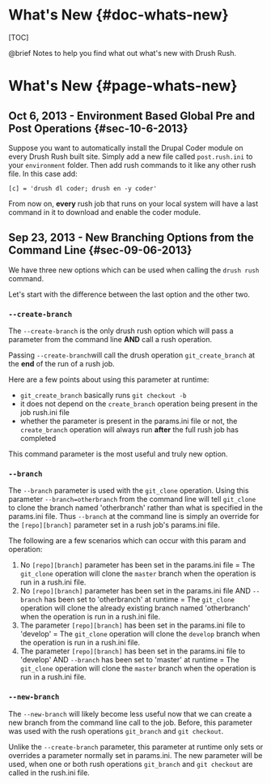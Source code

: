 What's New  {#doc-whats-new}
===============

[TOC]

@brief Notes to help you find what out what's new with Drush Rush.

What's New  {#page-whats-new}
====================

## Oct 6, 2013 - Environment Based Global Pre and Post Operations {#sec-10-6-2013}

Suppose you want to automatically install the Drupal Coder module on every Drush Rush built site. Simply add a new file called `post.rush.ini` to your `environment` folder. Then add rush commands to it like any other rush file.  In this case add:

    [c] = 'drush dl coder; drush en -y coder' 

From now on, **every** rush job that runs on your local system will have a last command in it to download and enable the coder module. 

##  Sep 23, 2013 - New Branching Options from the Command Line {#sec-09-06-2013}

We have three new options which can be used when calling the `drush rush` command.

Let's start with the difference between the last option and the other two.

### `--create-branch`

The `--create-branch` is the only drush rush option which will pass a parameter 
from the command line **AND** call a rush operation.  

Passing `--create-branch`will call the drush operation `git_create_branch` at the
 **end** of the run of a rush job.  

Here are a few points about using this parameter at runtime:

* `git_create_branch` basically runs `git checkout -b`
*  it does not depend on the `create_branch` operation being present in the job 
rush.ini file
* whether the parameter is present in the params.ini file or not, the `create_branch` 
operation will always run **after** the full rush job has completed

This command parameter is the most useful and truly new option.

### `--branch`

The `--branch` parameter is used with the `git_clone` operation.  Using this 
parameter `--branch=otherbranch` from the command line will tell `git_clone` to 
clone the branch named 'otherbranch' rather than what is specified in the 
params.ini file. Thus `--branch` at the command line is simply an override for 
the `[repo][branch]` parameter set in a rush job's params.ini file.  

The following are a few scenarios which can occur with this param and operation:

1. No `[repo][branch]` parameter has been set in the params.ini file = 
The `git_clone` operation will clone the `master` branch when the operation is 
run in a rush.ini file.
2. No `[repo][branch]` parameter has been set in the params.ini file AND `--branch` 
has been set to 'otherbranch' at runtime = The `git_clone` operation will clone 
the already existing branch named 'otherbranch' when the operation is run in a 
rush.ini file.
3. The parameter `[repo][branch]` has been set in the params.ini file to 'develop' 
= The `git_clone` operation will clone the `develop` branch when the operation 
is run in a rush.ini file.
4. The parameter `[repo][branch]` has been set in the params.ini file to 
'develop' AND `--branch` has been set to 'master' at runtime = The `git_clone` 
operation will clone the `master` branch when the operation is run in a rush.ini file.

### `--new-branch`

The `--new-branch` will likely become less useful now that we can create a new 
branch from the command line call to the job.  Before, this parameter was used 
with the rush operations `git_branch` and `git checkout`.  

Unlike the `--create-branch` parameter, this parameter at runtime only sets or 
overrides a parameter normally set in params.ini. The new parameter will be used, 
when one or both rush operations  `git_branch` and `git checkout` are called in 
the rush.ini file.
